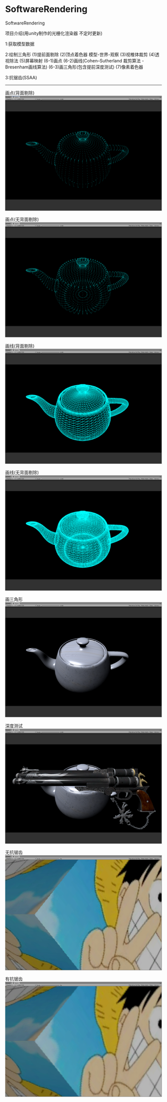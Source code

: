# SoftwareRendering
SoftwareRendering

项目介绍(用unity制作的光栅化渲染器 不定时更新)

1:获取模型数据

2:绘制三角形
(1)提前面剔除
(2)顶点着色器 模型-世界-观察
(3)视椎体裁剪
(4)透视除法
(5)屏幕映射
(6-1)画点
(6-2)画线(Cohen–Sutherland 裁剪算法 - Bresenham画线算法)
(6-3)画三角形(包含提前深度测试)
(7)像素着色器

3:抗锯齿(SSAA)

-----------------------------------------------------------------------------------------------------------------------
画点(背面剔除)
![Image text](https://github.com/erjunhuang/SoftwareRendering/blob/master/ProjectInfo/DrawPointWithBackFaceCulling.png)

画点(无背面剔除)
![Image text](https://github.com/erjunhuang/SoftwareRendering/blob/master/ProjectInfo/DrawPointWithNoBackFaceCulling.png)

画线(背面剔除)
![Image text](https://github.com/erjunhuang/SoftwareRendering/blob/master/ProjectInfo/DrawLineWithBackFaceCulling.png)

画线(无背面剔除)
![Image text](https://github.com/erjunhuang/SoftwareRendering/blob/master/ProjectInfo/DrawLineWithNoBackFaceCulling.png)

画三角形
![Image text](https://github.com/erjunhuang/SoftwareRendering/blob/master/ProjectInfo/DrawTriangleWithBackFaceCulling.png)

深度测试
![Image text](https://github.com/erjunhuang/SoftwareRendering/blob/master/ProjectInfo/ZTest.png)

无抗锯齿
![Image text](https://github.com/erjunhuang/SoftwareRendering/blob/master/ProjectInfo/NoSSAA.png)

有抗锯齿
![Image text](https://github.com/erjunhuang/SoftwareRendering/blob/master/ProjectInfo/SSAA.png)